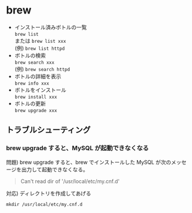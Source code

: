 # brew

* インストール済みボトルの一覧  
`brew list`  
または `brew list xxx`  
(例) `brew list httpd`
* ボトルの検索  
`brew search xxx`  
(例) `brew search httpd`
* ボトルの詳細を表示  
`brew info xxx`
* ボトルをインストール  
`brew install xxx`
* ボトルの更新  
`brew upgrade xxx`

## トラブルシューティング

### brew upgrade すると、MySQL が起動できなくなる

問題) brew upgrade すると、brew でインストールした MySQL が次のメッセージを出力して起動できなくなる。

> Can't read dir of '/usr/local/etc/my.cnf.d'

対応) ディレクトリを作成してあげる

`mkdir /usr/local/etc/my.cnf.d`
